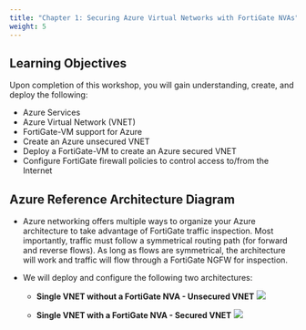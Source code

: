 ```yaml
---
title: "Chapter 1: Securing Azure Virtual Networks with FortiGate NVAs"
weight: 5
---
```



## Learning Objectives

Upon completion of this workshop, you will gain understanding, create, and deploy the following:
  * Azure Services
  * Azure Virtual Network (VNET)
  * FortiGate-VM support for Azure
  * Create an Azure unsecured VNET
  * Deploy a FortiGate-VM to create an Azure secured VNET
  * Configure FortiGate firewall policies to control access to/from the Internet

<!--
## Workshop Components

Fortinet & Azure compute and components used during this workshop:

  * Azure Fsv2 series instances running a FortiGate NVA
  * Azure DsV4 series instances running Ubuntu Linux OS as the testing workloads
  * Azure Networking Components:
    * Virtual Network (vNET)
    * Subnets
    * NAT Gateway
    * User-defined Route Table (UDR)
-->

## Azure Reference Architecture Diagram

  * Azure networking offers multiple ways to organize your Azure architecture to take advantage of FortiGate traffic inspection.  Most importantly, traffic must follow a symmetrical routing path (for forward and reverse flows). As long as flows are symmetrical, the architecture will work and traffic will flow through a FortiGate NGFW for inspection.

  * We will deploy and configure the following two architectures:
    - **Single VNET without a FortiGate NVA - Unsecured VNET**
    ![](Images/Azure-Unsecured-VNET.png)


    - **Single VNET with a FortiGate NVA - Secured VNET**
![](Images/Azure-Secured-VNET.PNG)
